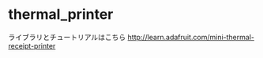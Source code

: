 thermal_printer
===============
ライブラリとチュートリアルはこちら
http://learn.adafruit.com/mini-thermal-receipt-printer
